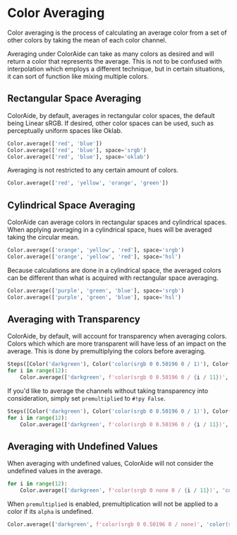 # Color Averaging

Color averaging is the process of calculating an average color from a set of other colors by taking the mean of each
color channel.

Averaging under ColorAide can take as many colors as desired and will return a color that represents the average. This
is not to be confused with interpolation which employs a different technique, but in certain situations, it can sort of
function like mixing multiple colors.

## Rectangular Space Averaging

ColorAide, by default, averages in rectangular color spaces, the default being Linear sRGB. If desired, other color
spaces can be used, such as perceptually uniform spaces like Oklab.

```py play
Color.average(['red', 'blue'])
Color.average(['red', 'blue'], space='srgb')
Color.average(['red', 'blue'], space='oklab')
```

Averaging is not restricted to any certain amount of colors.

```py play
Color.average(['red', 'yellow', 'orange', 'green'])
```

## Cylindrical Space Averaging

ColorAide can average colors in rectangular spaces and cylindrical spaces. When applying averaging in a cylindrical
space, hues will be averaged taking the circular mean.

```py play
Color.average(['orange', 'yellow', 'red'], space='srgb')
Color.average(['orange', 'yellow', 'red'], space='hsl')
```

Because calculations are done in a cylindrical space, the averaged colors can be different than what is acquired with
rectangular space averaging.

```py play
Color.average(['purple', 'green', 'blue'], space='srgb')
Color.average(['purple', 'green', 'blue'], space='hsl')
```

## Averaging with Transparency

ColorAide, by default, will account for transparency when averaging colors. Colors which which are more transparent
will have less of an impact on the average. This is done by premultiplying the colors before averaging.

```py play
Steps([Color('darkgreen'), Color('color(srgb 0 0.50196 0 / 1)'), Color('color(srgb 0 0 1)')])
for i in range(12):
    Color.average(['darkgreen', f'color(srgb 0 0.50196 0 / {i / 11})', 'color(srgb 0 0 1)'], space='srgb')
```

If you'd like to average the channels without taking transparency into consideration, simply set `premultiplied` to
`#!py False`.

```py play
Steps([Color('darkgreen'), Color('color(srgb 0 0.50196 0 / 1)'), Color('color(srgb 0 0 1)')])
for i in range(12):
    Color.average(['darkgreen', f'color(srgb 0 0.50196 0 / {i / 11})', 'color(srgb 0 0 1)'], space='srgb', premultiplied=False)
```

## Averaging with Undefined Values

When averaging with undefined values, ColorAide will not consider the undefined values in the average.
```py play
for i in range(12):
    Color.average(['darkgreen', f'color(srgb 0 none 0 / {i / 11})', 'color(srgb 0 0 1)'], space='srgb')

```

When `premultiplied` is enabled, premultiplication will not be applied to a color if its `alpha` is undefined.

```py play
Color.average(['darkgreen', f'color(srgb 0 0.50196 0 / none)', 'color(srgb 0 0 1)'], space='srgb')
```

